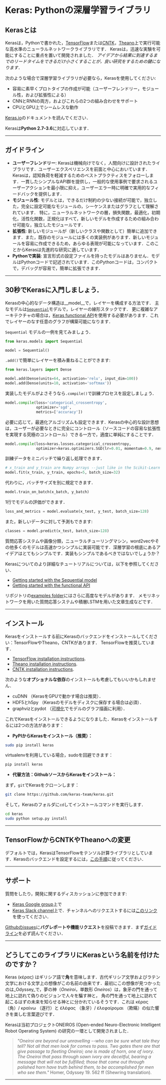 # Keras: Pythonの深層学習ライブラリ

## Kerasとは

Kerasは，Pythonで書かれた，[TensorFlow](https://github.com/tensorflow/tensorflow)または[CNTK](https://github.com/Microsoft/cntk)，[Theano](https://github.com/Theano/Theano)上で実行可能な高水準のニューラルネットワークライブラリです．
Kerasは，迅速な実験を可能にすることに重点を置いて開発されました．
*アイデアから結果に到達するまでのリードタイムをできるだけ小さくすることが，良い研究をするための鍵になります．*

次のような場合で深層学習ライブラリが必要なら，Kerasを使用してください:

- 容易に素早くプロトタイプの作成が可能（ユーザーフレンドリー，モジュール性，および拡張性による）
- CNNとRNNの両方，およびこれらの2つの組み合わせをサポート
- CPUとGPU上でシームレスな動作

[Keras.io](https://keras.io)のドキュメントを読んでください．

Kerasは**Python 2.7-3.6**に対応しています．


------------------


## ガイドライン

- __ユーザーフレンドリー__: Kerasは機械向けでなく，人間向けに設計されたライブラリです．ユーザーエクスペリエンスを前面と中心においています．Kerasは，認知負荷を軽減するためのベストプラクティスをフォローします．一貫したシンプルなAPI群を提供し，一般的な使用事例で要求されるユーザーアクションを最小限に抑え，ユーザーエラー時に明確で実用的なフィードバックを提供します．
- __モジュール性__: モデルとは，できるだけ制約の少ない接続が可能で，独立した，完全に設定可能なモジュールの，シーケンスまたはグラフとして理解されています．
特に，ニューラルネットワークの層，損失関数，最適化，初期化，活性化関数，正規化はすべて，新しいモデルを作成するための組み合わせ可能な，独立したモジュールです．
- __拡張性__: 新しいモジュールが（新しいクラスや関数として）簡単に追加できます．また，既存のモジュールには多くの実装例があります．新しいモジュールを容易に作成できるため，あらゆる表現が可能になっています．このことからKerasは先進的な研究に適しています．
- __Pythonで実装__: 宣言形式の設定ファイルを持ったモデルはありません．モデルはPythonコードで記述されています．このPythonコードは，コンパクトで，デバッグが容易で，簡単に拡張できます．


------------------


## 30秒でKerasに入門しましょう．

Kerasの中心的なデータ構造は__model__で，レイヤーを構成する方法です．
主なモデルは[`Sequential`](http://keras.io/getting-started/sequential-model-guide)モデルで，レイヤーの線形スタックです．
更に複雑なアーキテクチャの場合は，[Keras functional API](http://keras.io/getting-started/functional-api-guide)を使用する必要があります．これでレイヤーのなす任意のグラフが構築可能になります．

`Sequential` モデルの一例を見てみましょう．

```python
from keras.models import Sequential

model = Sequential()
```

`.add()`で簡単にレイヤーを積み重ねることができます:

```python
from keras.layers import Dense

model.add(Dense(units=64, activation='relu', input_dim=100))
model.add(Dense(units=10, activation='softmax'))
```

実装したモデルがよさそうなら`.compile()`で訓練プロセスを設定しましょう．

```python
model.compile(loss='categorical_crossentropy',
              optimizer='sgd',
              metrics=['accuracy'])
```

必要に応じて，最適化アルゴリズムも設定できます．Kerasの中心的な設計思想は，ユーザーが必要なときに完全にコントロール（ソースコードの容易な拡張性を実現する究極のコントロール）できる一方で，適度に単純にすることです．

```python
model.compile(loss=keras.losses.categorical_crossentropy,
              optimizer=keras.optimizers.SGD(lr=0.01, momentum=0.9, nesterov=True))
```

訓練データをミニバッチで繰り返し処理できます．

```python
# x_train and y_train are Numpy arrays --just like in the Scikit-Learn API.
model.fit(x_train, y_train, epochs=5, batch_size=32)
```

代わりに，バッチサイズを別に規定できます．

```python
model.train_on_batch(x_batch, y_batch)
```

1行でモデルの評価ができます．

```python
loss_and_metrics = model.evaluate(x_test, y_test, batch_size=128)
```

また，新しいデータに対して予測もできます:

```python
classes = model.predict(x_test, batch_size=128)
```

質問応答システムや画像分類，ニューラルチューリングマシン，word2vecやその他多くのモデルは高速かつシンプルに実装可能です．深層学習の根底にあるアイデアはとてもシンプルです．実装もシンプルであるべきではないでしょうか？

Kerasについてのより詳細なチュートリアルについては，以下を参照してください．

- [Getting started with the Sequential model](http://keras.io/getting-started/sequential-model-guide)
- [Getting started with the functional API](http://keras.io/getting-started/functional-api-guide)

リポジトリの[examples folder](https://github.com/fchollet/keras/tree/master/examples)にはさらに高度なモデルがあります．
メモリネットワークを用いた質問応答システムや積層LSTMを用いた文章生成などです．


------------------


## インストール

Kerasをインストールする前にKerasのバックエンドをインストールしてください：TensorFlowやTheano，CNTKがあります．
TensorFlowを推奨しています．

- [TensorFlow installation instructions](https://www.tensorflow.org/install/).
- [Theano installation instructions](http://deeplearning.net/software/theano/install.html#install).
- [CNTK installation instructions](https://docs.microsoft.com/en-us/cognitive-toolkit/setup-cntk-on-your-machine).

次のような**オプショナルな依存**のインストールも考慮してもいいかもしれません．

- cuDNN （KerasをGPUで動かす場合は推奨）．
- HDF5とh5py （Kerasのモデルをディスクに保存する場合は必須）．
- graphvizとpydot （[可視化](https://keras.io/visualization/)でモデルのグラフ描画に利用）．

これでKerasをインストールできるようになりました．Kerasをインストールするには2つの方法があります：

- **PyPIからKerasをインストール（推奨）：**

```sh
sudo pip install keras
```

virtualenvを利用している場合，sudoを回避できます：

```sh
pip install keras
```

- **代替方法：GithubソースからKerasをインストール：**

まず，`git`でKerasをクローンします：

```sh
git clone https://github.com/keras-team/keras.git
```

そして，Kerasのフォルダに`cd`してインストールコマンドを実行します．
```sh
cd keras
sudo python setup.py install
```

------------------


## TensorFlowからCNTKやTheanoへの変更

デフォルトでは，KerasはTensorFlowをテンソル計算ライブラリとしています．Kerasのバックエンドを設定するには，[この手順](http://keras.io/backend/)に従ってください．


------------------


## サポート

質問をしたり，開発に関するディスカッションに参加できます:

- [Keras Google group](https://groups.google.com/forum/#!forum/keras-users)上で
- [Keras Slack channel](https://kerasteam.slack.com)上で．チャンネルへのリクエストするには[このリンク](https://keras-slack-autojoin.herokuapp.com/)を使ってください．

 [Githubのissues](https://github.com/fchollet/keras/issues)に**バグレポートや機能リクエスト**を投稿できます．まず[ガイドライン](https://github.com/fchollet/keras/blob/master/CONTRIBUTING.md)を必ず読んでください．

------------------


## どうしてこのライブラリにKerasという名前を付けたのですか？

Keras (κέρας) はギリシア語で**角**を意味します．古代ギリシア文学およびラテン文学における文学上の想像がこの名前の由来です．最初にこの想像が見つかったのは_Odyssey_で，夢の神（_Oneiroi_，単数形 _Oneiros_）は，象牙の門を通って地上に訪れて偽りのビジョンで人々を騙す神と， 角の門を通って地上に訪れて起こるはずの未来を知らせる神とに分かれているそうです．これは κέρας （角）/ κραίνω （遂行）と ἐλέφας （象牙）/ ἐλεφαίρομαι （欺瞞）の似た響きを楽しむ言葉遊びです．

Kerasは当初プロジェクトONEIROS (Open-ended Neuro-Electronic Intelligent Robot Operating System) の研究の一環として開発されました．

>_"Oneiroi are beyond our unravelling --who can be sure what tale they tell? Not all that men look for comes to pass. Two gates there are that give passage to fleeting Oneiroi; one is made of horn, one of ivory. The Oneiroi that pass through sawn ivory are deceitful, bearing a message that will not be fulfilled; those that come out through polished horn have truth behind them, to be accomplished for men who see them."_ Homer, Odyssey 19. 562 ff (Shewring translation).

------------------
